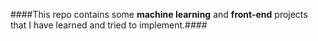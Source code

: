 ####This repo contains some **machine learning** and **front-end** projects that I have learned and tried to implement.####
